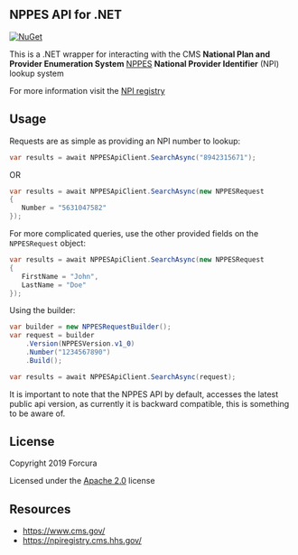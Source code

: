 ## NPPES API for .NET

[![NuGet](https://img.shields.io/nuget/v/Forcura.NPPESAPI.svg?style=flat-square&label=nuget)](https://www.nuget.org/packages/Forcura.NPPESAPI/)

This is a .NET wrapper for interacting with the CMS **National Plan and Provider Enumeration System** [NPPES](https://nppes.cms.hhs.gov/NPPES/Welcome.do) **National Provider Identifier** (NPI) lookup system

For more information visit the [NPI registry](https://npiregistry.cms.hhs.gov/)

## Usage

Requests are as simple as providing an NPI number to lookup:

```cs
var results = await NPPESApiClient.SearchAsync("8942315671");
```

OR

```cs
var results = await NPPESApiClient.SearchAsync(new NPPESRequest
{
   Number = "5631047582"
});
```

For more complicated queries, use the other provided fields on the `NPPESRequest` object:
```cs
var results = await NPPESApiClient.SearchAsync(new NPPESRequest
{
   FirstName = "John",
   LastName = "Doe"
});
```

Using the builder:
```cs
var builder = new NPPESRequestBuilder();
var request = builder
    .Version(NPPESVersion.v1_0)
    .Number("1234567890")
    .Build();

var results = await NPPESApiClient.SearchAsync(request);
```

It is important to note that the NPPES API by default, accesses the latest public api version, as currently it is backward compatible, this is something to be aware of.

## License

Copyright 2019 Forcura

Licensed under the [Apache 2.0](https://github.com/ForcuraCo/npi-api-net/blob/master/LICENSE) license

## Resources

* https://www.cms.gov/
* https://npiregistry.cms.hhs.gov/
